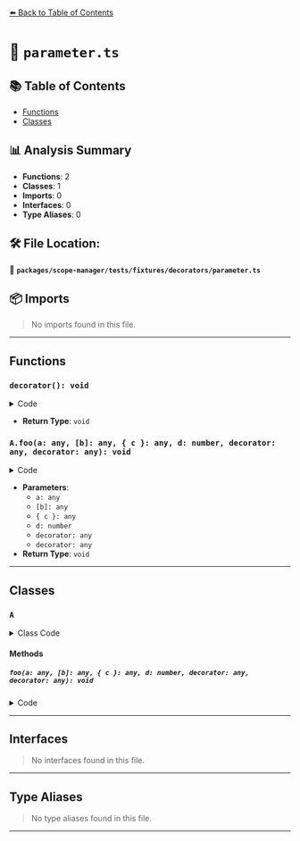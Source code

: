[⬅️ Back to Table of Contents](../../../../../index.md)

# 📄 `parameter.ts`

## 📚 Table of Contents

- [Functions](#functions)
- [Classes](#classes)

## 📊 Analysis Summary

- **Functions**: 2
- **Classes**: 1
- **Imports**: 0
- **Interfaces**: 0
- **Type Aliases**: 0

## 🛠️ File Location:
📂 **`packages/scope-manager/tests/fixtures/decorators/parameter.ts`**

## 📦 Imports

> No imports found in this file.


---

## Functions

### `decorator(): void`

<details><summary>Code</summary>

```ts
function decorator() {}
```
</details>

- **Return Type**: `void`
### `A.foo(a: any, [b]: any, { c }: any, d: number, decorator: any, decorator: any): void`

<details><summary>Code</summary>

```ts
foo(
    @decorator a,
    @decorator [b],
    @decorator { c },
    @decorator d = 1,
    @decorator decorator,
    @d decorator,
  ) {}
```
</details>

- **Parameters**:
  - `a: any`
  - `[b]: any`
  - `{ c }: any`
  - `d: number`
  - `decorator: any`
  - `decorator: any`
- **Return Type**: `void`

---

## Classes

### `A`

<details><summary>Class Code</summary>

```ts
class A {
  foo(
    @decorator a,
    @decorator [b],
    @decorator { c },
    @decorator d = 1,
    @decorator decorator,
    @d decorator,
  ) {}
}
```
</details>

#### Methods

##### `foo(a: any, [b]: any, { c }: any, d: number, decorator: any, decorator: any): void`

<details><summary>Code</summary>

```ts
foo(
    @decorator a,
    @decorator [b],
    @decorator { c },
    @decorator d = 1,
    @decorator decorator,
    @d decorator,
  ) {}
```
</details>


---

## Interfaces

> No interfaces found in this file.


---

## Type Aliases

> No type aliases found in this file.


---